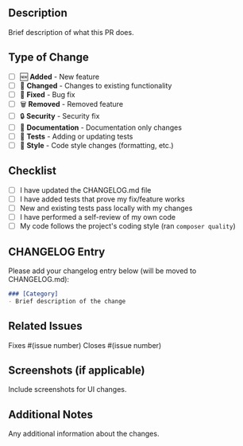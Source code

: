 ## Description
Brief description of what this PR does.

## Type of Change
- [ ] 🆕 **Added** - New feature
- [ ] 🔄 **Changed** - Changes to existing functionality  
- [ ] 🐛 **Fixed** - Bug fix
- [ ] 🗑️ **Removed** - Removed feature
- [ ] 🔒 **Security** - Security fix
- [ ] 📝 **Documentation** - Documentation only changes
- [ ] 🧪 **Tests** - Adding or updating tests
- [ ] 🎨 **Style** - Code style changes (formatting, etc.)

## Checklist
- [ ] I have updated the CHANGELOG.md file
- [ ] I have added tests that prove my fix/feature works
- [ ] New and existing tests pass locally with my changes
- [ ] I have performed a self-review of my own code
- [ ] My code follows the project's coding style (ran `composer quality`)

## CHANGELOG Entry
Please add your changelog entry below (will be moved to CHANGELOG.md):

```markdown
### [Category]
- Brief description of the change
```

## Related Issues
Fixes #(issue number)
Closes #(issue number)

## Screenshots (if applicable)
Include screenshots for UI changes.

## Additional Notes
Any additional information about the changes.